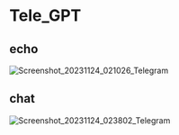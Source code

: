 # Tele_GPT
## echo 
![Screenshot_20231124_021026_Telegram](https://github.com/jioji0/Tele_GPT/assets/86821510/ecd542a9-c9cb-4919-b372-ad579b8b96a9)
## chat
![Screenshot_20231124_023802_Telegram](https://github.com/jioji0/Tele_GPT/assets/86821510/8137833c-2ebc-4d99-8381-621b83b64acc)

